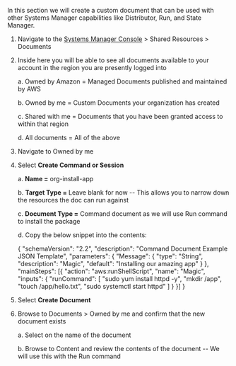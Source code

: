 In this section we will create a custom document that can be used with
other Systems Manager capabilities like Distributor, Run, and State
Manager.

1.  Navigate to the [Systems Manager
    Console](https://us-east-1.console.aws.amazon.com/systems-manager/documents) \>
    Shared Resources \> Documents

2.  Inside here you will be able to see all documents available to your
    account in the region you are presently logged into

    a.  Owned by Amazon = Managed Documents published and maintained by
        AWS

    b.  Owned by me = Custom Documents your organization has created

    c.  Shared with me = Documents that you have been granted access to
        within that region

    d.  All documents = All of the above

3.  Navigate to Owned by me

4.  Select **Create Command or Session**

    a.  **Name =** org-install-app

    b.  **Target Type =** Leave blank for now -- This allows you to
        narrow down the resources the doc can run against

    c.  **Document Type =** Command document as we will use Run command
        to install the package

    d.  Copy the below snippet into the contents:

    {
    	"schemaVersion": "2.2",
    	"description": "Command Document Example JSON Template",
    	"parameters": {
    		"Message": {
    			"type": "String",
    			"description": "Magic",
    			"default": "Installing our amazing app"
    		}
    	},
    	"mainSteps": [{
    		"action": "aws:runShellScript",
    		"name": "Magic",
    		"inputs": {
    			"runCommand": [
    				"sudo yum install httpd -y",
    				"mkdir /app",
    				"touch /app/hello.txt",
    				"sudo systemctl start httpd"
    			]
    		}
    	}]
    }

5.  Select **Create Document**

6.  Browse to Documents \> Owned by me and confirm that the new document
    exists

    a.  Select on the name of the document

    b.  Browse to Content and review the contents of the document -- We
        will use this with the Run command

